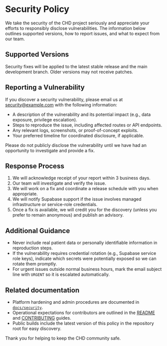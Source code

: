 # Security Policy

We take the security of the CHD project seriously and appreciate your efforts to responsibly disclose vulnerabilities. The information below outlines supported versions, how to report issues, and what to expect from our team.

## Supported Versions
Security fixes will be applied to the latest stable release and the main development branch. Older versions may not receive patches.

## Reporting a Vulnerability
If you discover a security vulnerability, please email us at [security@example.com](mailto:security@example.com) with the following information:
- A description of the vulnerability and its potential impact (e.g., data exposure, privilege escalation).
- Steps to reproduce the issue, including affected routes or API endpoints.
- Any relevant logs, screenshots, or proof-of-concept exploits.
- Your preferred timeline for coordinated disclosure, if applicable.

Please do not publicly disclose the vulnerability until we have had an opportunity to investigate and provide a fix.

## Response Process
1. We will acknowledge receipt of your report within 3 business days.
2. Our team will investigate and verify the issue.
3. We will work on a fix and coordinate a release schedule with you when appropriate.
4. We will notify Supabase support if the issue involves managed infrastructure or service-role credentials.
5. Once a fix is available, we will credit you for the discovery (unless you prefer to remain anonymous) and publish an advisory.

## Additional Guidance

- Never include real patient data or personally identifiable information in reproduction steps.
- If the vulnerability requires credential rotation (e.g., Supabase service role keys), indicate which secrets were potentially exposed so we can rotate them promptly.
- For urgent issues outside normal business hours, mark the email subject line with `URGENT` so it is escalated automatically.

## Related documentation

- Platform hardening and admin procedures are documented in [`docs/security`](./docs/security).
- Operational expectations for contributors are outlined in the [README](./README.md) and [CONTRIBUTING](./CONTRIBUTING.md) guides.
- Public builds include the latest version of this policy in the repository root for easy discovery.

Thank you for helping to keep the CHD community safe.
